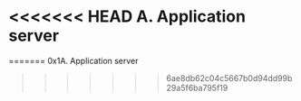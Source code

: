 <<<<<<< HEAD
A. Application server
========================
=======
0x1A. Application server
>>>>>>> 6ae8db62c04c5667b0d94dd99b29a5f6ba795f19
